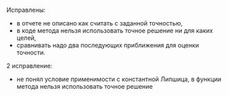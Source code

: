 Исправлены:
- в отчете не описано как считать с заданной точностью,
- в коде метода нельзя использовать точное решение ни для каких целей,
- сравнивать надо два последующих приближения для оценки точности.

2 исправление:
-  не понял условие применимости с константной Липшица, в функции метода нельзя использовать точное решение
